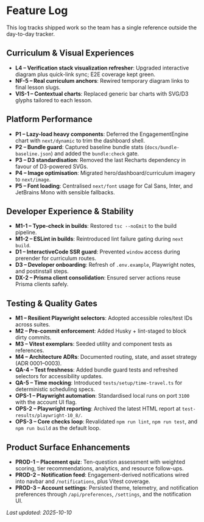 # Feature Log

This log tracks shipped work so the team has a single reference outside the day-to-day tracker.

## Curriculum & Visual Experiences
- **L4 – Verification stack visualization refresher**: Upgraded interactive diagram plus quick-link sync; E2E coverage kept green.
- **NF-5 – Real curriculum anchors**: Rewired temporary diagram links to final lesson slugs.
- **VIS-1 – Contextual charts**: Replaced generic bar charts with SVG/D3 glyphs tailored to each lesson.

## Platform Performance
- **P1 – Lazy-load heavy components**: Deferred the EngagementEngine chart with `next/dynamic` to trim the dashboard shell.
- **P2 – Bundle guard**: Captured baseline bundle stats (`docs/bundle-baseline.json`) and added the `bundle:check` gate.
- **P3 – D3 standardisation**: Removed the last Recharts dependency in favour of D3-powered SVGs.
- **P4 – Image optimisation**: Migrated hero/dashboard/curriculum imagery to `next/image`.
- **P5 – Font loading**: Centralised `next/font` usage for Cal Sans, Inter, and JetBrains Mono with sensible fallbacks.

## Developer Experience & Stability
- **M1-1 – Type-check in builds**: Restored `tsc --noEmit` to the build pipeline.
- **M1-2 – ESLint in builds**: Reintroduced lint failure gating during `next build`.
- **D1 – InteractiveCode SSR guard**: Prevented `window` access during prerender for curriculum routes.
- **D3 – Developer onboarding**: Refresh of `.env.example`, Playwright notes, and postinstall steps.
- **DX-2 – Prisma client consolidation**: Ensured server actions reuse Prisma clients safely.

## Testing & Quality Gates
- **M1 – Resilient Playwright selectors**: Adopted accessible roles/test IDs across suites.
- **M2 – Pre-commit enforcement**: Added Husky + lint-staged to block dirty commits.
- **M3 – Vitest exemplars**: Seeded utility and component tests as references.
- **M4 – Architecture ADRs**: Documented routing, state, and asset strategy (ADR 0001–0003).
- **QA-4 – Test freshness**: Added bundle guard tests and refreshed selectors for accessibility updates.
- **QA-5 – Time mocking**: Introduced `tests/setup/time-travel.ts` for deterministic scheduling specs.
- **OPS-1 – Playwright automation**: Standardised local runs on port `3100` with the account UI flag.
- **OPS-2 – Playwright reporting**: Archived the latest HTML report at `test-results/playwright-10_8/`.
- **OPS-3 – Core checks loop**: Revalidated `npm run lint`, `npm run test`, and `npm run build` as the default loop.

## Product Surface Enhancements
- **PROD-1 – Placement quiz**: Ten-question assessment with weighted scoring, tier recommendations, analytics, and resource follow-ups.
- **PROD-2 – Notification feed**: Engagement-derived notifications wired into navbar and `/notifications`, plus Vitest coverage.
- **PROD-3 – Account settings**: Persisted theme, telemetry, and notification preferences through `/api/preferences`, `/settings`, and the notification UI.

_Last updated: 2025-10-10_
